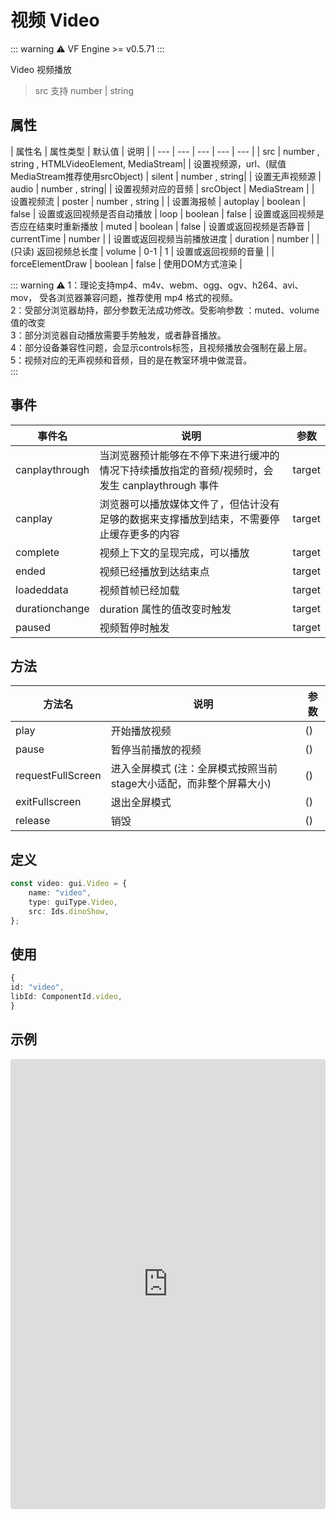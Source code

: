 # 视频 Video

::: warning ⚠️
VF Engine >= v0.5.71
:::

Video 视频播放

> src 支持 number | string

## 属性

| 属性名 | 属性类型 | 默认值 | 说明 |
| --- | --- | --- | --- | --- |
| src | number , string , HTMLVideoElement, MediaStream|  | 设置视频源，url、(赋值MediaStream推荐使用srcObject)
| silent | number , string|  | 设置无声视频源
| audio | number , string|  | 设置视频对应的音频
| srcObject | MediaStream |  | 设置视频流
| poster | number , string |  | 设置海报帧
| autoplay | boolean | false | 设置或返回视频是否自动播放
| loop | boolean | false | 设置或返回视频是否应在结束时重新播放
| muted | boolean | false | 设置或返回视频是否静音
| currentTime | number |  | 设置或返回视频当前播放进度
| duration | number |  | (只读) 返回视频总长度
| volume | 0-1 | 1 | 设置或返回视频的音量 |
| forceElementDraw | boolean | false | 使用DOM方式渲染 |


::: warning ⚠️ 
1：理论支持mp4、m4v、webm、ogg、ogv、h264、avi、mov， 受各浏览器兼容问题，推荐使用 mp4 格式的视频。<br>
2：受部分浏览器劫持，部分参数无法成功修改。受影响参数 ：muted、volume值的改变<br>
3：部分浏览器自动播放需要手势触发，或者静音播放。<br>
4：部分设备兼容性问题，会显示controls标签，且视频播放会强制在最上层。<br>
5：视频对应的无声视频和音频，目的是在教室环境中做混音。<br>
:::


## 事件

| 事件名  | 说明 | 参数 |
| --- | --- | --- |
| canplaythrough | 当浏览器预计能够在不停下来进行缓冲的情况下持续播放指定的音频/视频时，会发生 canplaythrough 事件 | target |
| canplay | 浏览器可以播放媒体文件了，但估计没有足够的数据来支撑播放到结束，不需要停止缓存更多的内容 | target |
| complete | 视频上下文的呈现完成，可以播放 | target |
| ended | 视频已经播放到达结束点 | target |
| loadeddata | 视频首帧已经加载 | target |
| durationchange | duration 属性的值改变时触发 | target |
| paused | 视频暂停时触发 | target |


## 方法

| 方法名  | 说明 | 参数 |
| --- | --- | --- | 
| play | 开始播放视频 | () |
| pause | 暂停当前播放的视频 | () |
| requestFullScreen | 进入全屏模式  (注：全屏模式按照当前stage大小适配，而非整个屏幕大小) | () |
| exitFullscreen | 退出全屏模式 | () |
| release | 销毁 | () |

## 定义
``` typescript
const video: gui.Video = {
    name: "video",
    type: guiType.Video,
    src: Ids.dinoShow,
};
```
 
## 使用
``` typescript
{
id: "video",
libId: ComponentId.video,
}
```

## 示例

<iframe
     src="https://codesandbox.io/embed/videoexample-id55d?fontsize=14&hidenavigation=1&module=%2Fsrc%2Fcomponents.ts&theme=dark"
     style="width:100%; height:720px; border:0; border-radius: 4px; overflow:hidden;"
     title="videoExample"
     allow="accelerometer; ambient-light-sensor; camera; encrypted-media; geolocation; gyroscope; hid; microphone; midi; payment; usb; vr; xr-spatial-tracking"
     sandbox="allow-autoplay allow-forms allow-modals allow-popups allow-presentation allow-same-origin allow-scripts"
   ></iframe>